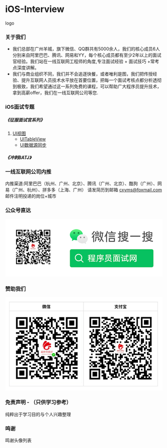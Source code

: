 # iOS-Interview
logo
### 关于我们
- 我们总部在广州羊城，旗下微信、QQ群共有5000余人，我们的核心成员6人分别来自阿里巴巴、腾讯、网易和YY，每个核心成员都有至少2年以上的面试官经验。我们站在一线互联网工程师的角度,专注面试经验 + 面试技巧 +常考点深度讲解。
- 我们与商业组织不同，我们并不会追逐快餐，或者唯利是图，我们把传授经验、提升互联网人员技术水平放在首要位置，把每一个面试考核点都分析透彻到极致，我们希望通过这一系列免费的课程，可以帮助广大程序员提升技术，拿到高薪offer，我们在一线互联网公司等您.


### iOS面试专题
#####    《征服面试官系列》
1. [UI视图](/docs/UI视图)
    - [UITableView](/docs/UI视图/UITableView.md)
    - [UI数据源同步](/docs/UI视图/UI数据源同步.md)
#####    《冲刺BATJ》
### 一线互联网公司内推
内推渠道:阿里巴巴（杭州、广州、北京）、腾讯（广州、北京）、酷狗（广州）、网易（广州、杭州）、拼多多（上海、广州）
请发简历到邮箱 cxyms@foxmail.com  邮件注明投递的岗位+城市

### 公众号直达
![markdown](https://github.com/cxyms/Java-Interview/blob/master/images/scan3.png "markdown")
### 赞助我们
![markdown](https://github.com/cxyms/Java-Interview/blob/master/images/pay2.png "markdown")
### 免责声明 - （只供学习参考）
纯粹出于学习目的与个人兴趣整理

### 鸣谢
鸣谢头像列表
